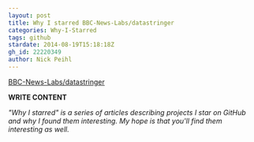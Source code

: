 ```yaml
---
layout: post
title: Why I starred BBC-News-Labs/datastringer
categories: Why-I-Starred
tags: github
stardate: 2014-08-19T15:18:18Z
gh_id: 22220349
author: Nick Peihl
---
```


[BBC-News-Labs/datastringer](star.repo.html_url)

**WRITE CONTENT**

*"Why I starred" is a series of articles describing projects I star on GitHub and why I found them interesting. My hope is that you'll find them interesting as well.*

